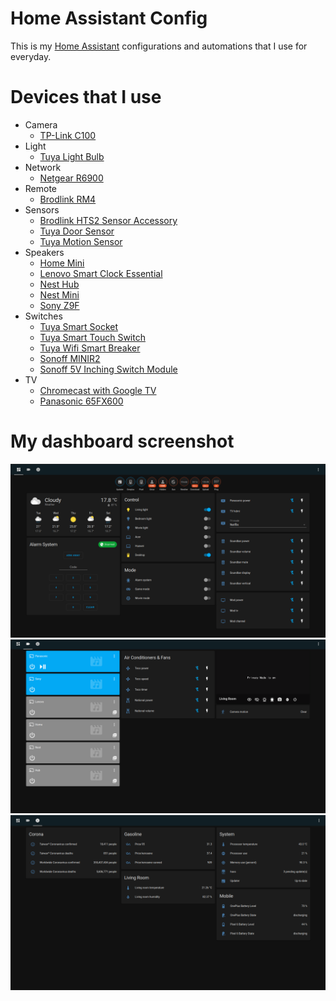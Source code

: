 # Home Assistant Config
  This is my [Home Assistant](https://www.home-assistant.io/) configurations and automations that I use for everyday.


# Devices that I use
  * Camera
    * [TP-Link C100](https://www.kasasmart.com/us/products/security-cameras/kasa-cam-spot-kc100)
  * Light
    * [Tuya Light Bulb](https://expo.tuya.com/product/761039)
  * Network
    * [Netgear R6900](https://www.amazon.com/NETGEAR-Nighthawk-AC1900-Smart-Router/dp/B01I5T9KVC)
  * Remote
    * [Brodlink RM4](https://www.amazon.com/Broadlink-RM4-Universal-Control-Compatible/dp/B07ZSF46BX)
  * Sensors
    * [Brodlink HTS2 Sensor Accessory](https://www.amazon.com/Broadlink-Accessory-Temperature-Humidity-Monitor/dp/B081F3C4T4?language=en_US&th=1)
    * [Tuya Door Sensor](https://expo.tuya.com/product/790054)
    * [Tuya Motion Sensor](https://expo.tuya.com/product/374497)
  * Speakers
    * [Home Mini](https://store.google.com/us/product/google_home_mini_first_gen?hl=en-US)
    * [Lenovo Smart Clock Essential](https://www.lenovo.com/us/en/virtual-reality-and-smart-devices/smart-home/smart-home-series/Smart-Clock-Essential/p/ZZISZSDCD05)
    * [Nest Hub](https://store.google.com/us/product/google_nest_hub?hl=en-US)
    * [Nest Mini](https://store.google.com/us/product/google_nest_mini?hl=en-US)
    * [Sony Z9F](https://www.sony.com/electronics/sound-bars/ht-z9f)
  * Switches 
    * [Tuya Smart Socket](https://expo.tuya.com/product/373725)
    * [Tuya Smart Touch Switch](https://expo.tuya.com/product/798053)
    * [Tuya Wifi Smart Breaker](https://expo.tuya.com/product/839638)
    * [Sonoff MINIR2](https://sonoff.tech/product/diy-smart-switch/minir2/)
    * [Sonoff 5V Inching Switch Module](https://www.amazon.com/Onyehn-Channel-Inching-Self-locking-Wireless/dp/B07GZJP5BK/ref=sr_1_14?crid=1KJ3HMX5E7BDP&keywords=sonoff+5v&qid=1643549376&sprefix=sonoff+5vf%2Caps%2C256&sr=8-14)
  * TV
    * [Chromecast with Google TV](https://store.google.com/us/product/chromecast_google_tv?hl=en-US)
    * [Panasonic 65FX600](https://www.panasonic.com/ca/support/discontinued/televisions-home-entertainment/tc-65fx600.html)

# My dashboard screenshot
![Dashboard_1](https://github.com/OmarHuang/Home-Assistant-Config/blob/master/img/Dashboard_1.png)
![Dashboard_2](https://github.com/OmarHuang/Home-Assistant-Config/blob/master/img/Dashboard_2.png)
![Dashboard_3](https://github.com/OmarHuang/Home-Assistant-Config/blob/master/img/Dashboard_3.png)
